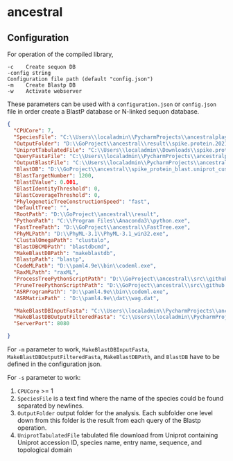 # ancestral
 
## Configuration


For operation of the compiled library, 

```
-c    Create sequon DB
-config string
Configuration file path (default "config.json")
-m    Create Blastp DB
-w    Activate webserver
```

These parameters can be used with a `configuration.json` or `config.json` file in order create a BlastP database or N-linked sequon database.

```json
{
  "CPUCore": 7,
  "SpeciesFile": "C:\\Users\\localadmin\\PycharmProjects\\ancestralplay\\spike_protein_blast.uniprot.txt",
  "OutputFolder": "D:\\GoProject\\ancestral\\result\\spike.protein.20210428",
  "UniprotTabulatedFile": "C:\\Users\\localadmin\\Downloads\\spike.protein.blast.uniprot.tab",
  "QueryFastaFile": "C:\\Users\\localadmin\\PycharmProjects\\ancestralplay\\spike.fasta",
  "OutputBlastFile": "C:\\Users\\localadmin\\PycharmProjects\\ancestralplay\\spike_protein.20210428.blast.tsv",
  "BlastDB": "D:\\GoProject\\ancestral\\spike_protein_blast.uniprot_customDB",
  "BlastTargetNumber": 1200,
  "BlastEValue": 0.001,
  "BlastIdentityThreshold": 0,
  "BlastCoverageThreshold": 0,
  "PhylogeneticTreeConstructionSpeed": "fast",
  "DefaultTree": "",
  "RootPath": "D:\\GoProject\\ancestral\\result",
  "PythonPath": "C:\\Program Files\\Anaconda3\\python.exe",
  "FastTreePath": "D:\\GoProject\\ancestral\\FastTree.exe",
  "PhyMLPath": "D:\\PhyML-3.1\\PhyML-3.1_win32.exe",
  "ClustalOmegaPath": "clustalo",
  "BlastDBCMDPath": "blastdbcmd",
  "MakeBlastDBPath": "makeblastdb",
  "BlastpPath": "blastp",
  "CodeMLPath": "D:\\paml4.9e\\bin\\codeml.exe",
  "RaxMLPath": "raxML",
  "ProcessTreePythonScriptPath": "D:\\GoProject\\ancestral\\src\\github.com\\noatgnu\\ancestral\\processtree.py",
  "PruneTreePythonScripthPath": "D:\\GoProject\\ancestral\\src\\github.com\\noatgnu\\ancestral\\prunetree.py",
  "ASRProgramPath": "D:\\paml4.9e\\bin\\codeml.exe",
  "ASRMatrixPath" : "D:\\paml4.9e\\dat\\wag.dat",

  "MakeBlastDBInputFasta": "C:\\Users\\localadmin\\PycharmProjects\\ancestralplay\\spike_protein_blast.uniprot.fasta",
  "MakeBlastDBOutputFilteredFasta": "C:\\Users\\localadmin\\PycharmProjects\\ancestralplay\\spike_protein_blast.uniprot.fasta_filtered",
  "ServerPort": 8080

}
```

For `-m` parameter to work, `MakeBlastDBInputFasta`, `MakeBlastDBOutputFilteredFasta`, `MakeBlastDBPath`,  and `BlastDB` have to be defined in the configuration json.

For `-s` parameter to work:

1. `CPUCore` >= 1
2. `SpeciesFile` is a text find where the name of the species could be found separated by newlines.
3. `OutputFolder` output folder for the analysis. Each subfolder one level down from this folder is the result from each query of the Blastp operation.
4. `UniprotTabulatedFile` tabulated file download from Uniprot containing Uniprot accession ID, species name, entry name, sequence, and topological domain

